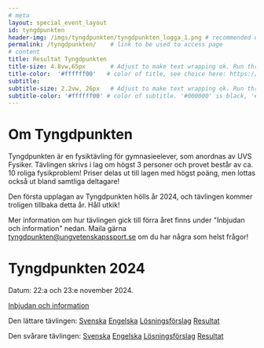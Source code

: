 ```yaml
---
# meta
layout: special_event_layout
id: tyngdpunkten
header-img: /imgs/tyngdpunkten/tyngdpunkten_logga_1.png # recommended dimensions: 2732x668px but other aspect ratios should also be fine.
permalink: /tyngdpunkten/    # link to be used to access page
# content
title: Resultat Tyngdpunkten
title-size: 4.8vw,65px       # Adjust to make text wrapping ok. Run through min(), e.g.: min(7vw,30px)
title-color:  '#ffffff00'   # color of title, see choice here: https://developer.mozilla.org/en-US/docs/Web/CSS/named-color
subtitle: 
subtitle-size: 2.2vw, 26px   # Adjust to make text wrapping ok. Run through min(), e.g.: min(7vw,30px)
subtitle-color: '#ffffff00' # color of subtitle. '#000000' is black, '#ffffff' is white (hex also work)
---
```


# Om Tyngdpunkten
Tyngdpunkten är en fysiktävling för gymnasieelever, som anordnas av UVS Fysiker. Tävlingen skrivs i lag om högst 3 personer och provet består av ca. 10 roliga fysikproblem! Priser delas ut till lagen med högst poäng, men lottas också ut bland samtliga deltagare!

Den första upplagan av Tyngdpunkten hölls år 2024, och tävlingen kommer troligen tillbaka detta år. Håll utkik!

Mer information om hur tävlingen gick till förra året finns under "Inbjudan och information" nedan. Maila gärna tyngdpunkten@ungvetenskapssport.se om du har några som helst frågor!

# Tyngdpunkten 2024
Datum: 22:a och 23:e november 2024.

[Inbjudan och information](/tyngdpunkten-2024-invite/)

Den lättare tävlingen: [Svenska](/assets/tyngdpunkten/2024/Tyngdpunkten-Lättare-Svenska.pdf) [Engelska](/assets/tyngdpunkten/2024/Tyngdpunkten-Lättare-Engelska.pdf) [Lösningsförslag](/assets/tyngdpunkten/2024/Tyngdpunkten-Lättare-Lösningsförslag.pdf) [Resultat](/assets/tyngdpunkten/2024/Tyngdpunkten-Lättare-Resultat.pdf)

Den svårare tävlingen: [Svenska](/assets/tyngdpunkten/2024/Tyngdpunkten-Svårare-Svenska.pdf) [Engelska](/assets/tyngdpunkten/2024/Tyngdpunkten-Svårare-Engelska.pdf) [Lösningsförslag](/assets/tyngdpunkten/2024/Tyngdpunkten-Svårare-Lösningsförslag.pdf) [Resultat](/assets/tyngdpunkten/2024/Tyngdpunkten-Svårare-Resultat.pdf)